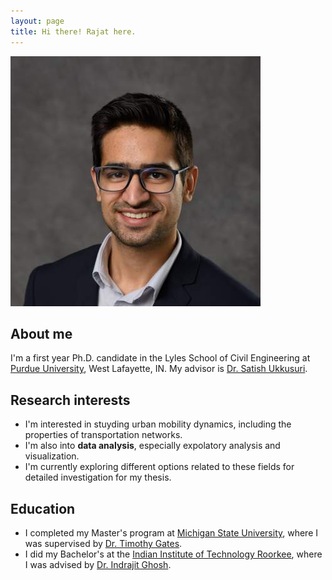 ```yaml
---
layout: page
title: Hi there! Rajat here.
---
```


![placeholder](./public/img/main-pic-1x1.jpg "Professional photo")

## About me

I'm a first year Ph.D. candidate in the Lyles School of Civil Engineering at [Purdue University](https://www.purdue.edu/), West Lafayette, IN. My advisor is [Dr. Satish Ukkusuri](http://www.satishukkusuri.com/).

## Research interests

* I'm interested in stuyding urban mobility dynamics, including the properties of transportation networks.
* I'm also into **data analysis**, especially expolatory analysis and visualization.
* I'm currently exploring different options related to these fields for detailed investigation for my thesis.

## Education

* I completed my Master's program at [Michigan State University](https://msu.edu/), where I was supervised by [Dr. Timothy Gates](https://www.egr.msu.edu/people/profile/gatestim).
* I did my Bachelor's at the [Indian Institute of Technology Roorkee](https://www.iitr.ac.in/), where I was advised by [Dr. Indrajit Ghosh](https://www.iitr.ac.in/departments/CE/pages/People+Faculty+Indrajit_Ghosh.html).